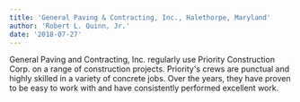 ```yaml
---
title: 'General Paving & Contracting, Inc., Halethorpe, Maryland'
author: 'Robert L. Quinn, Jr.'
date: '2018-07-27'
---
```


General Paving and Contracting, Inc. regularly use Priority Construction Corp. on a range of construction projects. Priority's crews are punctual and highly skilled in a variety of concrete jobs. Over the years, they have proven to be easy to work with and have consistently performed excellent work.
